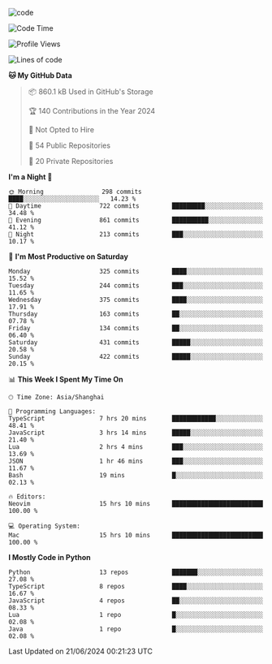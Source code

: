 
<!--
**liuyaanng/liuyaanng** is a ✨ _special_ ✨ repository because its `README.md` (this file) appears on your GitHub profile.

Here are some ideas to get you started:

- 🔭 I’m currently working on ...
- 🌱 I’m currently learning ...
- 👯 I’m looking to collaborate on ...
- 🤔 I’m looking for help with ...
- 💬 Ask me about ...
- 📫 How to reach me: ...
- 😄 Pronouns: ...
- ⚡ Fun fact: ...
-->


![code](https://cdn.jsdelivr.net/gh/liuyaanng/liuyaanng@1.0/code.gif) 

<!--START_SECTION:waka-->
![Code Time](http://img.shields.io/badge/Code%20Time-479%20hrs%209%20mins-blue)

![Profile Views](http://img.shields.io/badge/Profile%20Views-0-blue)

![Lines of code](https://img.shields.io/badge/From%20Hello%20World%20I%27ve%20Written-14.7%20million%20lines%20of%20code-blue)

**🐱 My GitHub Data** 

> 📦 860.1 kB Used in GitHub's Storage 
 > 
> 🏆 140 Contributions in the Year 2024
 > 
> 🚫 Not Opted to Hire
 > 
> 📜 54 Public Repositories 
 > 
> 🔑 20 Private Repositories 
 > 
**I'm a Night 🦉** 

```text
🌞 Morning                298 commits         ████░░░░░░░░░░░░░░░░░░░░░   14.23 % 
🌆 Daytime                722 commits         █████████░░░░░░░░░░░░░░░░   34.48 % 
🌃 Evening                861 commits         ██████████░░░░░░░░░░░░░░░   41.12 % 
🌙 Night                  213 commits         ███░░░░░░░░░░░░░░░░░░░░░░   10.17 % 
```
📅 **I'm Most Productive on Saturday** 

```text
Monday                   325 commits         ████░░░░░░░░░░░░░░░░░░░░░   15.52 % 
Tuesday                  244 commits         ███░░░░░░░░░░░░░░░░░░░░░░   11.65 % 
Wednesday                375 commits         ████░░░░░░░░░░░░░░░░░░░░░   17.91 % 
Thursday                 163 commits         ██░░░░░░░░░░░░░░░░░░░░░░░   07.78 % 
Friday                   134 commits         ██░░░░░░░░░░░░░░░░░░░░░░░   06.40 % 
Saturday                 431 commits         █████░░░░░░░░░░░░░░░░░░░░   20.58 % 
Sunday                   422 commits         █████░░░░░░░░░░░░░░░░░░░░   20.15 % 
```


📊 **This Week I Spent My Time On** 

```text
🕑︎ Time Zone: Asia/Shanghai

💬 Programming Languages: 
TypeScript               7 hrs 20 mins       ████████████░░░░░░░░░░░░░   48.41 % 
JavaScript               3 hrs 14 mins       █████░░░░░░░░░░░░░░░░░░░░   21.40 % 
Lua                      2 hrs 4 mins        ███░░░░░░░░░░░░░░░░░░░░░░   13.69 % 
JSON                     1 hr 46 mins        ███░░░░░░░░░░░░░░░░░░░░░░   11.67 % 
Bash                     19 mins             █░░░░░░░░░░░░░░░░░░░░░░░░   02.13 % 

🔥 Editors: 
Neovim                   15 hrs 10 mins      █████████████████████████   100.00 % 

💻 Operating System: 
Mac                      15 hrs 10 mins      █████████████████████████   100.00 % 
```

**I Mostly Code in Python** 

```text
Python                   13 repos            ███████░░░░░░░░░░░░░░░░░░   27.08 % 
TypeScript               8 repos             ████░░░░░░░░░░░░░░░░░░░░░   16.67 % 
JavaScript               4 repos             ██░░░░░░░░░░░░░░░░░░░░░░░   08.33 % 
Lua                      1 repo              █░░░░░░░░░░░░░░░░░░░░░░░░   02.08 % 
Java                     1 repo              █░░░░░░░░░░░░░░░░░░░░░░░░   02.08 % 
```




 Last Updated on 21/06/2024 00:21:23 UTC
<!--END_SECTION:waka-->
